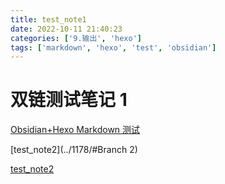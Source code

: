 ```yaml
---
title: test_note1
date: 2022-10-11 21:40:23
categories: ['9.输出', 'hexo']
tags: ['markdown', 'hexo', 'test', 'obsidian']
---
```


# 双链测试笔记 1

[Obsidian+Hexo Markdown 测试](../1176/#公式)

[test_note2](../1178/#Branch 2)

[test_note2](../1180)
